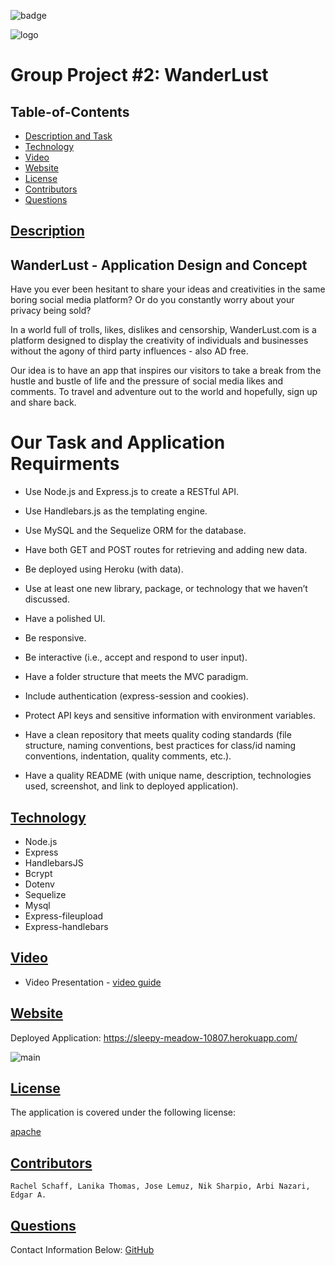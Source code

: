 ![badge](https://img.shields.io/badge/license-apache-blue)

![logo](https://user-images.githubusercontent.com/95839411/160957921-8c8485de-d5ff-41d2-874a-e9c18def966a.png)

# Group Project #2: WanderLust

  ## Table-of-Contents
  * [Description and Task](#description)
  * [Technology](#technology)
  * [Video](#video)
  * [Website](#table-of-contents)
  * [License](#license)   
  * [Contributors](#Contributors)
  * [Questions](#questions)


 ## [Description](#table-of-contents)
 
 ## WanderLust - Application Design and Concept

 Have you ever been hesitant to share your ideas and creativities in the same boring 
 social media platform? Or do you constantly worry about your privacy being sold?

 In a world full of trolls, likes, dislikes and censorship, WanderLust.com is a platform
 designed to display the creativity of individuals and businesses without the agony
 of third party influences - also AD free.

 Our idea is to have an app that inspires our visitors to take a break from the hustle and 
 bustle of life and the pressure of social media likes and comments. To travel and 
 adventure out to the world and hopefully, sign up and share back.

 # Our Task and Application Requirments

  - Use Node.js and Express.js to create a RESTful API.

  - Use Handlebars.js as the templating engine.

  - Use MySQL and the Sequelize ORM for the database.

  - Have both GET and POST routes for retrieving and adding new data.

  - Be deployed using Heroku (with data).

  - Use at least one new library, package, or technology that we haven’t discussed.

  - Have a polished UI.

  - Be responsive.

  - Be interactive (i.e., accept and respond to user input).

  - Have a folder structure that meets the MVC paradigm.

  - Include authentication (express-session and cookies).

  - Protect API keys and sensitive information with environment variables.

  - Have a clean repository that meets quality coding standards (file structure, naming conventions, best practices for class/id naming conventions, indentation, quality comments, etc.).

  - Have a quality README (with unique name, description, technologies used, screenshot, and link to deployed application).

 ## [Technology](#technology)

  - Node.js
  - Express
  - HandlebarsJS
  - Bcrypt
  - Dotenv
  - Sequelize
  - Mysql
  - Express-fileupload
  - Express-handlebars

  ## [Video](#table-of-contents)
  - Video Presentation - [video guide](https://www.awesomescreenshot.com/video/8212028?key=c7bd96a5e6b4bb979d54ddb8934fc0b9)

  ## [Website](#table-of-contents)
  Deployed Application: https://sleepy-meadow-10807.herokuapp.com/
  
  ![main](https://user-images.githubusercontent.com/95839411/162623640-ef0618ae-6a04-44a7-b3c0-f3ae4b2467da.jpg)
  
  ## [License](#table-of-contents)
  The application is covered under the following license:
  
  [apache](https://choosealicense.com/licenses/apache)
    
    
  ## [Contributors](#table-of-contents)
  
    Rachel Schaff, Lanika Thomas, Jose Lemuz, Nik Sharpio, Arbi Nazari, Edgar A. 
    
  ## [Questions](#table-of-contents)
  Contact Information Below:
  [GitHub](https://github.com/ArbiNazari/WanderLust)
